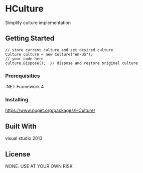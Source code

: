 # HCulture

Simplify culture implementation

## Getting Started

```
// store current culture and set desired culture
Culture culture = new Culture("en-US");
// your code here
culture.Dispose();	// dispose and restore original culture
```

### Prerequisities

.NET Framework 4

### Installing

https://www.nuget.org/packages/HCulture/

## Built With

visual studio 2013

## License

NONE. USE AT YOUR OWN RISK

